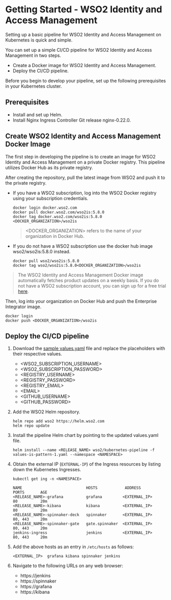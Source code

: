 # Getting Started - WSO2 Identity and Access Management

Setting up a basic pipeline for WSO2 Identity and Access Management on Kubernetes is quick and simple.

You can set up a simple CI/CD pipeline for WSO2 Identity and Access Management in two steps.
- Create a Docker image for WSO2 Identity and Access Management.
- Deploy the CI/CD pipeline.

Before you begin to develop your pipeline, set up the following prerequisites in your Kubernetes cluster.

## Prerequisites

- Install and set up Helm.
- Install Nginx Ingress Controller Git release nginx-0.22.0.


## Create WSO2 Identity and Access Management Docker Image

The first step in developing the pipeline is to create an image for WSO2 Identity and Access Management on a private Docker registry. This pipeline utilizes Docker Hub as its private registry.

After creating the repository, pull the latest image from WSO2 and push it to the private registry.

- If you have a WSO2 subscription, log into the WSO2 Docker registry using your subscription credentials.

    ```
    docker login docker.wso2.com
    docker pull docker.wso2.com/wso2is:5.8.0
    docker tag docker.wso2.com/wso2is:5.8.0 <DOCKER_ORGANIZATION>/wso2is
    ```

    ><DOCKER_ORGANIZATION> refers to the name of your organization in Docker Hub.

- If you do not have a WSO2 subscription use the docker hub image wso2/wso2is:5.8.0 instead.

    ```
    docker pull wso2/wso2is:5.8.0
    docker tag wso2/wso2is:5.8.0<DOCKER_ORGANIZATION>/wso2is
    ```

> The WSO2 Identity and Access Management Docker image automatically fetches product updates on a weekly basis. If you do not have a WSO2 subscription account, you can sign up for a free trial [here](https://wso2.com/subscription).

Then, log into your organization on Docker Hub and push the Enterprise Integrator image.

```
docker login
docker push <DOCKER_ORGANIZATION>/wso2is
```

## Deploy the CI/CD pipeline

1. Download the [sample values.yaml](../samples/values-is-pattern-1.yaml) file and replace the placeholders with their respective values.

    - <WSO2_SUBSCRIPTION_USERNAME>
    - <WSO2_SUBSCRIPTION_PASSWORD>
    - <REGISTRY_USERNAME>
    - <REGISTRY_PASSWORD>
    - <REGISTRY_EMAIL>
    - \<EMAIL>
    - <GITHUB_USERNAME>
    - <GITHUB_PASSWORD>

2. Add the WSO2 Helm repository.

    ```
    helm repo add wso2 https://helm.wso2.com
    helm repo update
    ```

3. Install the pipeline Helm chart by pointing to the updated values.yaml file.

    ```
    helm install --name <RELEASE_NAME> wso2/kubernetes-pipeline -f values-is-pattern-1.yaml --namespace <NAMESPACE>
    ```

4. Obtain the external IP (`EXTERNAL-IP`) of the Ingress resources by listing down the Kubernetes Ingresses.

    ```
    kubectl get ing -n <NAMESPACE>

    NAME                            HOSTS            ADDRESS            PORTS       AGE
    <RELEASE_NAME>-grafana          grafana         <EXTERNAL_IP>       80          20m
    <RELEASE_NAME>-kibana           kibana          <EXTERNAL_IP>       80          20m
    <RELEASE_NAME>-spinnaker-deck   spinnaker       <EXTERNAL_IP>       80, 443     20m
    <RELEASE_NAME>-spinnaker-gate   gate.spinnaker  <EXTERNAL_IP>       80, 443     20m
    jenkins-ingress                 jenkins         <EXTERNAL_IP>       80, 443     20m
    ```

5. Add the above hosts as an entry in `/etc/hosts` as follows:
    ```
    <EXTERNAL_IP>  grafana kibana spinnaker jenkins
    ```

6. Navigate to the following URLs on any web browser:
    - https://jenkins
    - https://spinnaker
    - https://grafana
    - https://kibana
